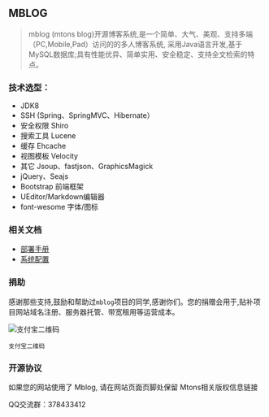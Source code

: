 ﻿## MBLOG

> mblog (mtons blog)开源博客系统,是一个简单、大气、美观、支持多端（PC,Mobile,Pad）访问的的多人博客系统, 采用Java语言开发,基于MySQL数据库;具有性能优异、简单实用、安全稳定、支持全文检索的特点。

### 技术选型：

* JDK8
* SSH (Spring、SpringMVC、Hibernate）
* 安全权限 Shiro
* 搜索工具 Lucene
* 缓存 Ehcache
* 视图模板 Velocity
* 其它 Jsoup、fastjson、GraphicsMagick
* jQuery、Seajs
* Bootstrap 前端框架
* UEditor/Markdown编辑器
* font-wesome 字体/图标


### 相关文档
- [部署手册](https://www.zybuluo.com/langhsu/note/165902)
- [系统配置](https://www.zybuluo.com/langhsu/note/165905)

### 捐助
感谢那些支持,鼓励和帮助过`mblog`项目的同学,感谢你们。您的捐赠会用于,贴补项目网站域名注册、服务器托管、带宽租用等运营成本。

![支付宝二维码](http://git.oschina.net/uploads/images/2015/0905/135429_b3326bf1_116277.png "支付宝二维码")

`支付宝二维码`

### 开源协议

如果您的网站使用了 Mblog, 请在网站页面页脚处保留 Mtons相关版权信息链接

QQ交流群：378433412